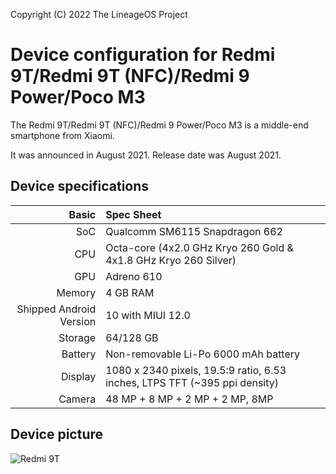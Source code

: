 Copyright (C) 2022 The LineageOS Project

Device configuration for Redmi 9T/Redmi 9T (NFC)/Redmi 9 Power/Poco M3
=========================================

The Redmi 9T/Redmi 9T (NFC)/Redmi 9 Power/Poco M3 is a middle-end smartphone from Xiaomi.

It was announced in August 2021. Release date was August 2021.

## Device specifications

Basic   | Spec Sheet
-------:|:-------------------------
SoC     | Qualcomm SM6115 Snapdragon 662
CPU     | Octa-core (4x2.0 GHz Kryo 260 Gold & 4x1.8 GHz Kryo 260 Silver)
GPU     | Adreno 610
Memory  | 4 GB RAM
Shipped Android Version | 10 with MIUI 12.0
Storage | 64/128 GB
Battery | Non-removable Li-Po 6000 mAh battery
Display | 1080 x 2340 pixels, 19.5:9 ratio, 6.53 inches, LTPS TFT (~395 ppi density)
Camera  | 48 MP + 8 MP + 2 MP + 2 MP, 8MP

## Device picture

![Redmi 9T](https://media.mi-home.pl/catalog/product/cache/19c29b299df96ef2d4f6e93587a27384/r/e/redmi9t-orange-1600px-1.png "Redmi 9T 4/64 Sunrise Orange")
